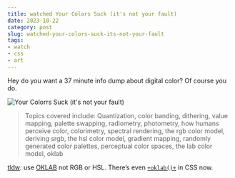 ```yaml
---
title: watched Your Colors Suck (it's not your fault)
date: 2023-10-22
category: post
slug: watched-your-colors-suck-its-not-your-fault
tags:
- watch
- css
- art
---
```


Hey do you want a 37 minute info dump about digital color? Of course you do.

![Your Colorrs Suck (it's not your fault)](https://www.youtube.com/watch?v=fv-wlo8yVhk)

 > 
 > Topics covered include: Quantization, color banding, dithering, value mapping, palette swapping, radiometry, photometry, how humans perceive color, colorimetry, spectral rendering, the rgb color model, deriving srgb, the hsl color model, gradient mapping, randomly generated color palettes, perceptual color spaces, the lab color model, oklab

[tldw](../../../card/tldw.md): use [OKLAB](https://bottosson.github.io/posts/oklab/) not RGB or HSL. There’s even [`+oklab()+`](https://developer.mozilla.org/en-US/docs/Web/CSS/color_value/oklab) in CSS now.

